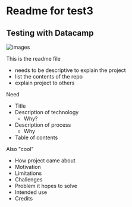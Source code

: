 # Readme for test3
## Testing with Datacamp
![images](https://github.com/fr-roble/test3/assets/138687629/93923fd1-00e3-42d3-a007-b3a0e7352823)

This is the readme file
- needs to be descriptive to explain the project
- list the contents of the repo
- explain project to others

Need
- Title
- Description of technology
  - Why?
- Description of process
  - Why
- Table of contents

Also "cool"
- How project came about
- Motivation
- Limitations
- Challenges
- Problem it hopes to solve
- Intended use
- Credits


